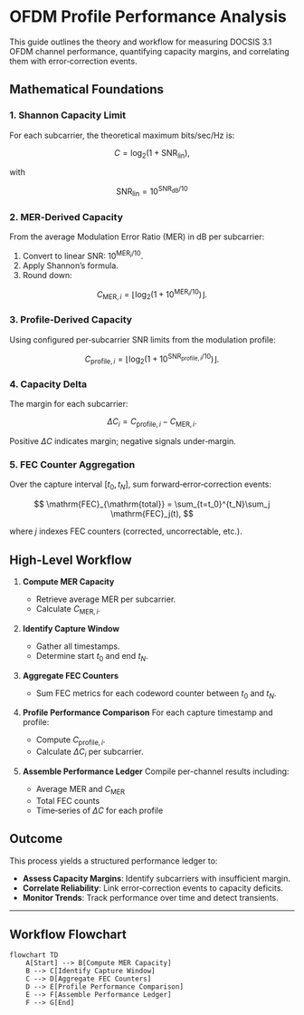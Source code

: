 # OFDM Profile Performance Analysis

This guide outlines the theory and workflow for measuring DOCSIS 3.1 OFDM channel performance, quantifying capacity margins, and correlating them with error‑correction events.

## Mathematical Foundations

### 1. Shannon Capacity Limit

For each subcarrier, the theoretical maximum bits/sec/Hz is:

$$
C = \log_{2}\bigl(1 + \mathrm{SNR}_{\mathrm{lin}}\bigr),
$$

with


$$
\mathrm{SNR}_{\mathrm{lin}} = 10^{\mathrm{SNR}_{\mathrm{dB}} / 10}
$$


### 2. MER‑Derived Capacity

From the average Modulation Error Ratio (MER) in dB per subcarrier:

1. Convert to linear SNR: $10^{\mathrm{MER}_i/10}$.
2. Apply Shannon’s formula.
3. Round down:

$$
C_{\mathrm{MER},i} = \left\lfloor \log_{2}\bigl(1 + 10^{\mathrm{MER}_i/10}\bigr) \right\rfloor.
$$

### 3. Profile‑Derived Capacity

Using configured per‑subcarrier SNR limits from the modulation profile:

$$
C_{\mathrm{profile},i} = \left\lfloor \log_{2}\bigl(1 + 10^{\mathrm{SNR}_{\mathrm{profile},i}/10}\bigr) \right\rfloor.
$$

### 4. Capacity Delta

The margin for each subcarrier:

$$
\Delta C_i = C_{\mathrm{profile},i} - C_{\mathrm{MER},i}.
$$

Positive $\Delta C$ indicates margin; negative signals under‑margin.

### 5. FEC Counter Aggregation

Over the capture interval $[t_0, t_N]$, sum forward‑error‑correction events:

$$
\mathrm{FEC}_{\mathrm{total}} = \sum_{t=t_0}^{t_N}\sum_j \mathrm{FEC}_j(t),
$$

where $j$ indexes FEC counters (corrected, uncorrectable, etc.).

## High-Level Workflow

1. **Compute MER Capacity**

   * Retrieve average MER per subcarrier.
   * Calculate $C_{\mathrm{MER},i}$.

2. **Identify Capture Window**

   * Gather all timestamps.
   * Determine start $t_0$ and end $t_N$.

3. **Aggregate FEC Counters**

   * Sum FEC metrics for each codeword counter between $t_0$ and $t_N$.

4. **Profile Performance Comparison**
   For each capture timestamp and profile:

   * Compute $C_{\mathrm{profile},i}$.
   * Calculate $\Delta C_i$ per subcarrier.

5. **Assemble Performance Ledger**
   Compile per-channel results including:

   * Average MER and $C_{\mathrm{MER}}$
   * Total FEC counts
   * Time‑series of $\Delta C$ for each profile

## Outcome

This process yields a structured performance ledger to:

* **Assess Capacity Margins**: Identify subcarriers with insufficient margin.
* **Correlate Reliability**: Link error‑correction events to capacity deficits.
* **Monitor Trends**: Track performance over time and detect transients.

---

## Workflow Flowchart

```mermaid
flowchart TD
    A[Start] --> B[Compute MER Capacity]
    B --> C[Identify Capture Window]
    C --> D[Aggregate FEC Counters]
    D --> E[Profile Performance Comparison]
    E --> F[Assemble Performance Ledger]
    F --> G[End]
```
